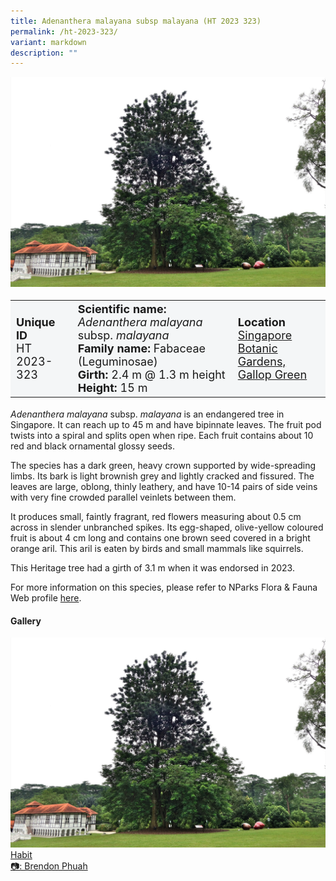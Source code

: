 ```yaml
---
title: Adenanthera malayana subsp malayana (HT 2023 323)
permalink: /ht-2023-323/
variant: markdown
description: ""
---
```

<div class="isomer-image-wrapper">
<img src="/images/Heritage_trees_photos/ademalmal_ht2023-323_habit.jpg"></div>
<table style="minWidth: 100px; font-size: 18px; background: #F4F6F7">
<tbody><tr>
<td rowspan="1" colspan="1">
<strong>Unique ID</strong>
<br>HT 2023-323
</td>
<td rowspan="1" colspan="1">
<strong>Scientific name:</strong> <em>Adenanthera malayana</em> subsp. <em>malayana</em>
<br><strong>Family name:</strong> Fabaceae (Leguminosae)
<br><strong>Girth:</strong> 2.4 m @ 1.3 m height
<br><strong>Height: </strong>15 m
</td>
<td rowspan="1" colspan="1">
<strong>Location</strong><a href="https://www.onemap.gov.sg/?lat=1.3142500000000004&amp;lng=103.81033999999998">
	<br>Singapore Botanic Gardens,<br>Gallop Green</a>
</td>
</tr></tbody></table>
<p><em>Adenanthera malayana</em> subsp. <em>malayana</em>&nbsp;is an&nbsp;endangered tree in Singapore. It can reach up to 45 m and have bipinnate leaves. The fruit pod twists into a spiral and splits open when ripe. Each fruit contains about 10 red and black ornamental glossy seeds.</p>

<p>The species has a dark green, heavy crown supported by wide-spreading limbs. Its bark is light brownish grey and lightly cracked and fissured. The leaves are large, oblong, thinly leathery, and have 10-14 pairs of side veins with very fine crowded parallel veinlets between them.</p>

<p>It produces small, faintly fragrant, red flowers measuring about 0.5 cm across in slender unbranched spikes. Its egg-shaped, olive-yellow coloured fruit is about 4 cm long and contains one brown seed covered in a bright orange aril. This aril is eaten by birds and small mammals like squirrels.  </p>

<p>This Heritage tree had a girth of 3.1 m when it was endorsed in 2023.</p>
	
<p>For more information on this species, please refer to NParks Flora &amp; Fauna Web profile <a href="https://www.nparks.gov.sg/florafaunaweb/flora/3/4/3495">here</a>.
</p>

<h4><b>Gallery</b></h4>
<div class="isomer-card-grid">
<a href="/images/Heritage_trees_photos/ademalmal_ht2023-323_habit.jpg" class="isomer-card">
<div class="isomer-card-image">
<div class="isomer-image-wrapper"><img src="/images/Heritage_trees_photos/ademalmal_ht2023-323_habit.jpg"></div></div>
<div class="isomer-card-body"><div class="isomer-card-title">Habit</div><div class="isomer-card-description">📷: Brendon Phuah</div></div></a><p></p></div>